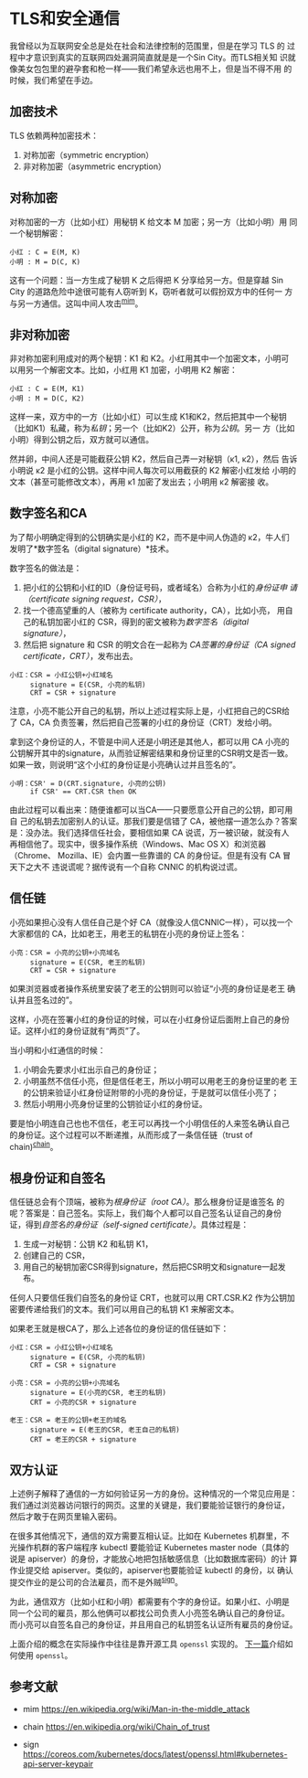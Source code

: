# TLS和安全通信

我曾经以为互联网安全总是处在社会和法律控制的范围里，但是在学习 TLS 的
过程中才意识到真实的互联网四处漏洞简直就是是一个Sin City。而TLS相关知
识就像美女包包里的避孕套和枪一样——我们希望永远也用不上，但是当不得不用
的时候，我们希望在手边。


## 加密技术

TLS 依赖两种加密技术：

1. 对称加密（symmetric encryption）
1. 非对称加密（asymmetric encryption）


## 对称加密

对称加密的一方（比如小红）用秘钥 K 给文本 M 加密；另一方（比如小明）用
同一个秘钥解密：

```
小红 : C = E(M, K)
小明 : M = D(C, K)
```

这有一个问题：当一方生成了秘钥 K 之后得把 K 分享给另一方。但是穿越 Sin
City 的道路危险中途很可能有人窃听到 K，窃听者就可以假扮双方中的任何一
方与另一方通信。这叫中间人攻击<sup>[mim](#mim)</sup>。


## 非对称加密

非对称加密利用成对的两个秘钥：K1 和 K2。小红用其中一个加密文本，小明可
以用另一个解密文本。比如，小红用 K1 加密，小明用 K2 解密：

```
小红 : C = E(M, K1)
小明 : M = D(C, K2)
```

这样一来，双方中的一方（比如小红）可以生成 K1和K2，然后把其中一个秘钥
（比如K1）私藏，称为*私钥*；另一个（比如K2）公开，称为*公钥*。另一
方（比如小明）得到公钥之后，双方就可以通信。

然并卵，中间人还是可能截获公钥 K2，然后自己弄一对秘钥（κ1, κ2），然后
告诉小明说 κ2 是小红的公钥。这样中间人每次可以用截获的 K2 解密小红发给
小明的文本（甚至可能修改文本），再用 κ1 加密了发出去；小明用 κ2 解密接
收。


## 数字签名和CA

为了帮小明确定得到的公钥确实是小红的 K2，而不是中间人伪造的 κ2，牛人们
发明了*数字签名（digital signature）*技术。

数字签名的做法是：

1. 把小红的公钥和小红的ID（身份证号码，或者域名）合称为小红的*身份证申
   请（certificate signing request，CSR）*，
1. 找一个德高望重的人（被称为 certificate authority，CA），比如小亮，
   用自己的私钥加密小红的 CSR，得到的密文被称为*数字签名（digital
   signature）*，
1. 然后把 signature 和 CSR 的明文合在一起称为 *CA签署的身份证（CA
   signed certificate，CRT）*，发布出去。

```
小红：CSR = 小红公钥+小红域名
     signature = E(CSR, 小亮的私钥)
     CRT = CSR + signature
```

注意，小亮不能公开自己的私钥，所以上述过程实际上是，小红把自己的CSR给
了 CA，CA 负责签署，然后把自己签署的小红的身份证（CRT）发给小明。

拿到这个身份证的人，不管是中间人还是小明还是其他人，都可以用 CA 小亮的
公钥解开其中的signature，从而验证解密结果和身份证里的CSR明文是否一致。
如果一致，则说明“这个小红的身份证是小亮确认过并且签名的”。

```
小明：CSR' = D(CRT.signature, 小亮的公钥)
     if CSR' == CRT.CSR then OK
```

由此过程可以看出来：随便谁都可以当CA——只要愿意公开自己的公钥，即可用自
己的私钥去加密别人的认证。那我们要是信错了 CA，被他摆一道怎么办？答案
是：没办法。我们选择信任社会，要相信如果 CA 说谎，万一被识破，就没有人
再相信他了。现实中，很多操作系统（Windows、Mac OS X）和浏览器（Chrome、
Mozilla、IE）会内置一些靠谱的 CA 的身份证。但是有没有 CA 冒天下之大不
违说谎呢？据传说有一个自称 CNNIC 的机构说过谎。

## 信任链

小亮如果担心没有人信任自己是个好 CA（就像没人信CNNIC一样），可以找一个
大家都信的 CA，比如老王，用老王的私钥在小亮的身份证上签名：

```
小亮：CSR = 小亮的公钥+小亮域名
     signature = E(CSR, 老王的私钥)
     CRT = CSR + signature
```

如果浏览器或者操作系统里安装了老王的公钥则可以验证“小亮的身份证是老王
确认并且签名过的”。

这样，小亮在签署小红的身份证的时候，可以在小红身份证后面附上自己的身份
证。这样小红的身份证就有“两页”了。

当小明和小红通信的时候：

1. 小明会先要求小红出示自己的身份证；
1. 小明虽然不信任小亮，但是信任老王，所以小明可以用老王的身份证里的老
   王的公钥来验证小红身份证附带的小亮的身份证，于是就可以信任小亮了；
1. 然后小明用小亮身份证里的公钥验证小红的身份证。

要是怕小明连自己也也不信任，老王可以再找一个小明信任的人来签名确认自己
的身份证。这个过程可以不断递推，从而形成了一条信任链（trust of
chain)<sup>[chain](#chain)</sup>。


## 根身份证和自签名

信任链总会有个顶端，被称为*根身份证（root CA）*。那么根身份证是谁签名
的呢？答案是：自己签名。实际上，我们每个人都可以自己签名认证自己的身份
证，得到*自签名的身份证（self-signed certificate）*。具体过程是：

1. 生成一对秘钥：公钥 K2 和私钥 K1，
2. 创建自己的 CSR，
3. 用自己的秘钥加密CSR得到signature，然后把CSR明文和signature一起发布。

任何人只要信任我们自签名的身份证 CRT，也就可以用 CRT.CSR.K2 作为公钥加
密要传递给我们的文本。我们可以用自己的私钥 K1 来解密文本。

如果老王就是根CA了，那么上述各位的身份证的信任链如下：

```
小红：CSR = 小红公钥+小红域名
     signature = E(CSR, 小亮的私钥)
     CRT = CSR + signature

小亮：CSR = 小亮的公钥+小亮域名
     signature = E(小亮的CSR, 老王的私钥)
     CRT = 小亮的CSR + signature

老王：CSR = 老王的公钥+老王的域名
     signature = E(老王的CSR, 老王自己的私钥)
     CRT = 老王的CSR + signature
```

## 双方认证

上述例子解释了通信的一方如何验证另一方的身份。这种情况的一个常见应用是：
我们通过浏览器访问银行的网页。这里的关键是，我们要能验证银行的身份证，
然后才敢于在网页里输入密码。

在很多其他情况下，通信的双方需要互相认证。比如在 Kubernetes 机群里，不
光操作机群的客户端程序 kubectl 要能验证 Kubernetes master node（具体的
说是 apiserver）的身份，才能放心地把包括敏感信息（比如数据库密码）的计
算作业提交给 apiserver。类似的，apiserver也要能验证 kubectl 的身份，以
确认提交作业的是公司的合法雇员，而不是外贼<sup>[sign](#sign)</sup>。

为此，通信双方（比如小红和小明）都需要有个字的身份证。如果小红、小明是
同一个公司的雇员，那么他俩可以都找公司负责人小亮签名确认自己的身份证。
而小亮可以自签名自己的身份证，并且用自己的私钥签名认证所有雇员的身份证。

上面介绍的概念在实际操作中往往是靠开源工具 `openssl` 实现的。
[下一篇](./openssl.md)介绍如何使用 `openssl`。

## 参考文献

- <a name=mim>mim</a> https://en.wikipedia.org/wiki/Man-in-the-middle_attack

- <a name=chain>chain</a> https://en.wikipedia.org/wiki/Chain_of_trust

- <a name=sign>sign</a> https://coreos.com/kubernetes/docs/latest/openssl.html#kubernetes-api-server-keypair
